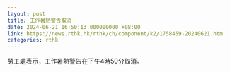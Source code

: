 ```yaml
---
layout: post
title: 工作暑熱警告取消
date: 2024-06-21 16:50:13.000000000 +08:00
link: https://news.rthk.hk/rthk/ch/component/k2/1758459-20240621.htm
categories: rthk
---
```


勞工處表示，工作暑熱警告在下午4時50分取消。
